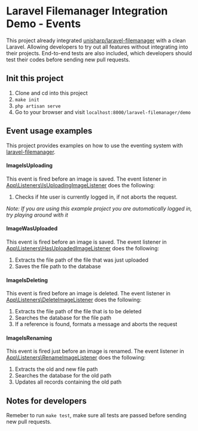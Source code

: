 # Laravel Filemanager Integration Demo - Events
This project already integrated [unisharp/laravel-filemanager](https://github.com/UniSharp/laravel-filemanager) with a clean Laravel. Allowing developers to try out all features without integrating into their projects. End-to-end tests are also included, which developers should test their codes before sending new pull requests.

## Init this project
1. Clone and cd into this project
2. `make init`
3. `php artisan serve`
4. Go to your browser and visit `localhost:8000/laravel-filemanager/demo`

## Event usage examples
This project provides examples on how to use the eventing system with [laravel-filemanager](https://github.com/UniSharp/laravel-filemanager).

#### ImageIsUploading
This event is fired before an image is saved. The event listener in [App\Listeners\IsUploadingImageListener](https://github.com/UniSharp/laravel-filemanager-demo-events/blob/master/app/Listeners/IsUploadingImageListener.php) does the following:
1. Checks if hte user is currently logged in, if not aborts the request. 

*Note: If you are using this example project you are automatically logged in, try playing around with it*

#### ImageWasUploaded
This event is fired before an image is saved. The event listener in [App\Listeners\HasUploadedImageListener](https://github.com/UniSharp/laravel-filemanager-demo-events/blob/master/app/Listeners/HasUploadedImageListener.php) does the following:
1. Extracts the file path of the file that was just uploaded
2. Saves the file path to the database

#### ImageIsDeleting
This event is fired before an image is deleted. The event listener in [App\Listeners\DeleteImageListener](https://github.com/UniSharp/laravel-filemanager-demo-events/blob/master/app/Listeners/DeleteImageListener.php) does the following:
1. Extracts the file path of the file that is to be deleted
2. Searches the database for the file path
3. If a reference is found, formats a message and aborts the request

#### ImageIsRenaming
This event is fired just before an image is renamed. The event listener in [App\Listeners\RenameImageListener](https://github.com/UniSharp/laravel-filemanager-demo-events/blob/master/app/Listeners/RenameImageListener.php) does the following:
1. Extracts the old and new file path
2. Searches the database for the old path
3. Updates all records containing the old path

## Notes for developers
Remeber to run `make test`, make sure all tests are passed before sending new pull requests.
